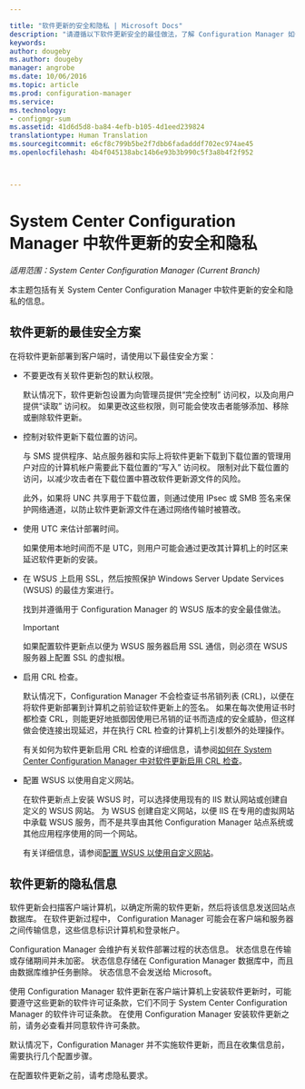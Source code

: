 ```yaml
---

title: "软件更新的安全和隐私 | Microsoft Docs"
description: "请遵循以下软件更新安全的最佳做法，了解 Configuration Manager 如何处理隐私信息。"
keywords: 
author: dougeby
ms.author: dougeby
manager: angrobe
ms.date: 10/06/2016
ms.topic: article
ms.prod: configuration-manager
ms.service: 
ms.technology:
- configmgr-sum
ms.assetid: 41d6d5d8-ba84-4efb-b105-4d1eed239824
translationtype: Human Translation
ms.sourcegitcommit: e6cf8c799b5be2f7dbb6fadadddf702ec974ae45
ms.openlocfilehash: 4b4f045138abc14b6e93b3b990c5f3a8b4f2f952



---
```

# <a name="security-and-privacy-for-software-updates-in-system-center-configuration-manager"></a>System Center Configuration Manager 中软件更新的安全和隐私

*适用范围：System Center Configuration Manager (Current Branch)*

本主题包括有关 System Center Configuration Manager 中软件更新的安全和隐私的信息。  

##  <a name="a-namebkmksecurityhardwareinventorya-security-best-practices-for-software-updates"></a><a name="BKMK_Security_HardwareInventory"></a> 软件更新的最佳安全方案  
 在将软件更新部署到客户端时，请使用以下最佳安全方案：  

-   不要更改有关软件更新包的默认权限。  

     默认情况下，软件更新包设置为向管理员提供“完全控制”  访问权，以及向用户提供“读取”  访问权。 如果更改这些权限，则可能会使攻击者能够添加、移除或删除软件更新。  

-   控制对软件更新下载位置的访问。  

     与 SMS 提供程序、站点服务器和实际上将软件更新下载到下载位置的管理用户对应的计算机帐户需要此下载位置的“写入”  访问权。 限制对此下载位置的访问，以减少攻击者在下载位置中篡改软件更新源文件的风险。  

     此外，如果将 UNC 共享用于下载位置，则通过使用 IPsec 或 SMB 签名来保护网络通道，以防止软件更新源文件在通过网络传输时被篡改。  

-   使用 UTC 来估计部署时间。  

     如果使用本地时间而不是 UTC，则用户可能会通过更改其计算机上的时区来延迟软件更新的安装。  

-   在 WSUS 上启用 SSL，然后按照保护 Windows Server Update Services (WSUS) 的最佳方案进行。  

     找到并遵循用于 Configuration Manager 的 WSUS 版本的安全最佳做法。  

    > [!IMPORTANT]  
    >  如果配置软件更新点以便为 WSUS 服务器启用 SSL 通信，则必须在 WSUS 服务器上配置 SSL 的虚拟根。  

-   启用 CRL 检查。  

     默认情况下，Configuration Manager 不会检查证书吊销列表 (CRL)，以便在将软件更新部署到计算机之前验证软件更新上的签名。 如果在每次使用证书时都检查 CRL，则能更好地抵御因使用已吊销的证书而造成的安全威胁，但这样做会使连接出现延迟，并在执行 CRL 检查的计算机上引发额外的处理操作。  

     有关如何为软件更新启用 CRL 检查的详细信息，请参阅[如何在 System Center Configuration Manager 中对软件更新启用 CRL 检查](../get-started/manage-settings-for-software-updates.md#crl-checking-for-software-updates)。  

-   配置 WSUS 以使用自定义网站。  

     在软件更新点上安装 WSUS 时，可以选择使用现有的 IIS 默认网站或创建自定义的 WSUS 网站。 为 WSUS 创建自定义网站，以便 IIS 在专用的虚拟网站中承载 WSUS 服务，而不是共享由其他 Configuration Manager 站点系统或其他应用程序使用的同一个网站。  

     有关详细信息，请参阅[配置 WSUS 以使用自定义网站](plan-for-software-updates.md#BKMK_CustomWebSite)。  

##  <a name="a-namebkmkprivacyhardwareinventorya-privacy-information-for-software-updates"></a><a name="BKMK_Privacy_HardwareInventory"></a>软件更新的隐私信息  
 软件更新会扫描客户端计算机，以确定所需的软件更新，然后将该信息发送回站点数据库。 在软件更新过程中， Configuration Manager 可能会在客户端和服务器之间传输信息，这些信息标识计算机和登录帐户。  

 Configuration Manager 会维护有关软件部署过程的状态信息。 状态信息在传输或存储期间并未加密。 状态信息存储在 Configuration Manager 数据库中，而且由数据库维护任务删除。 状态信息不会发送给 Microsoft。  

 使用 Configuration Manager 软件更新在客户端计算机上安装软件更新时，可能要遵守这些更新的软件许可证条款，它们不同于 System Center Configuration Manager 的软件许可证条款。 在使用 Configuration Manager 安装软件更新之前，请务必查看并同意软件许可条款。  

 默认情况下，Configuration Manager 并不实施软件更新，而且在收集信息前，需要执行几个配置步骤。  

 在配置软件更新之前，请考虑隐私要求。  



<!--HONumber=Dec16_HO3-->


